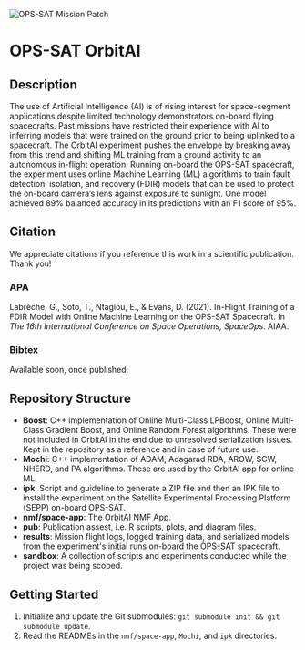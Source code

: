 ![OPS-SAT Mission Patch](https://github.com/georgeslabreche/opssat-orbitai/blob/main/pub/images/ops-sat_mission_patch.png?raw=true)

# OPS-SAT OrbitAI
## Description
The use of Artificial Intelligence (AI) is of rising interest for space-segment applications despite limited technology demonstrators on-board flying spacecrafts. Past missions have restricted their experience with AI to inferring models that were trained on the ground prior to being uplinked to a spacecraft. The OrbitAI experiment pushes the envelope by breaking away from this trend and shifting ML training from a ground activity to an autonomous in-flight operation. Running on-board the OPS-SAT spacecraft, the experiment uses online Machine Learning (ML) algorithms to train fault detection, isolation, and recovery (FDIR) models that can be used to protect the on-board camera’s lens against exposure to sunlight. One model achieved 89% balanced accuracy in its predictions with an F1 score of 95%.

## Citation
We appreciate citations if you reference this work in a scientific publication. Thank you!

### APA
Labrèche, G., Soto, T., Ntagiou, E., & Evans, D. (2021). In-Flight Training of a FDIR Model with Online Machine Learning on the OPS-SAT Spacecraft. In _The 16th International Conference on Space Operations, SpaceOps_. AIAA.

### Bibtex
Available soon, once published.

## Repository Structure
- **Boost**: C++ implementation of Online Multi-Class LPBoost, Online Multi-Class Gradient Boost, and Online Random Forest algorithms. These were not included in OrbitAI in the end due to unresolved serialization issues. Kept in the repository as a reference and in case of future use.
- **Mochi**: C++ implementation of ADAM, Adagarad RDA, AROW, SCW, NHERD, and PA algorithms. These are used by the OrbitAI app for online ML.
- **ipk**: Script and guideline to generate a ZIP file and then an IPK file to install the experiment on the Satellite Experimental Processing Platform (SEPP) on-board OPS-SAT.
- **nmf/space-app**: The OrbitAI [NMF](https://github.com/esa/nmf-mission-ops-sat) App.
- **pub**: Publication assest, i.e. R scripts, plots, and diagram files.
- **results**: Mission flight logs, logged training data, and serialized models from the experiment's initial runs on-board the OPS-SAT spacecraft.
- **sandbox**: A collection of scripts and experiments conducted while the project was being scoped.
## Getting Started
1. Initialize and update the Git submodules: `git submodule init && git submodule update`.
2. Read the READMEs in the `nmf/space-app`, `Mochi`, and `ipk` directories.
